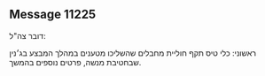 ## Message 11225

דובר צה"ל:

ראשוני: כלי טיס תקף חוליית מחבלים שהשליכו מטענים במהלך המבצע בג׳נין שבחטיבת מנשה, פרטים נוספים בהמשך.


